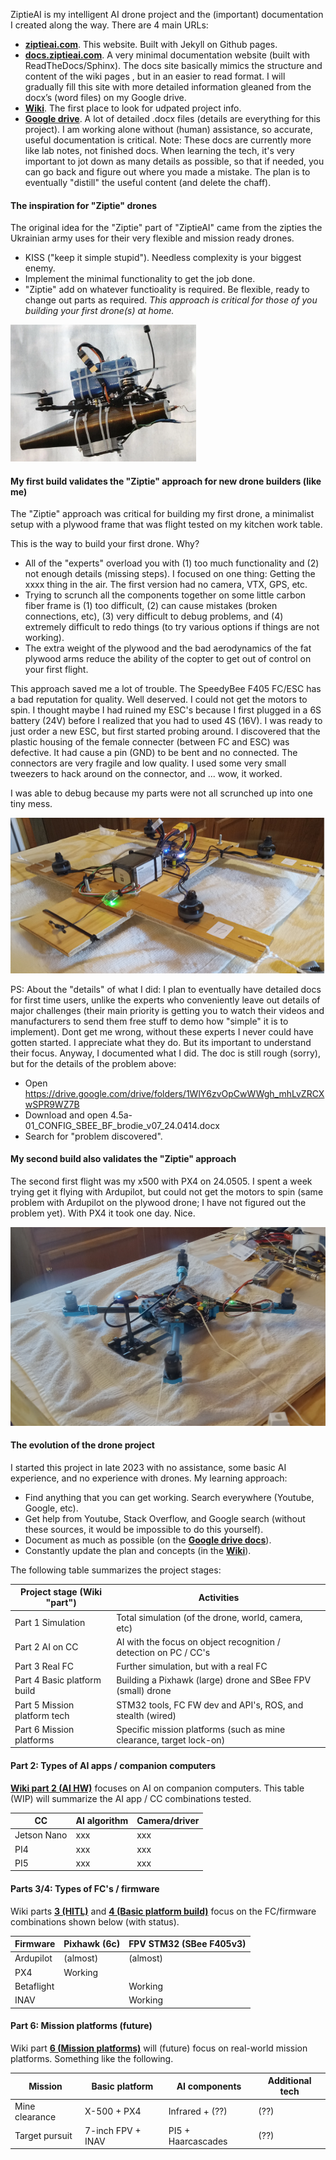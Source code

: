 ZiptieAI is my intelligent AI drone project and the (important) documentation I created along the way. There are 4 main URLs:

- **[ziptieai.com](https://ziptieai.com)**. This website. Built with Jekyll on Github pages. 
- **[docs.ziptieai.com](https://docs.ziptieai.com)**. A very minimal documentation website (built with ReadTheDocs/Sphinx). The docs site basically mimics the structure and content of the wiki pages , but in an easier to read format. I will gradually fill this site with more detailed information gleaned from the docx’s (word files) on my Google drive.
- **[Wiki](https://github.com/terrytaylorbonn/auxdrone/wiki)**. The first place to look for udpated project info.
- **[Google drive](https://drive.google.com/drive/folders/1HrzLExPTAL5PIKx_j_y0GJ6_RANR8Tjm)**.  A lot of detailed .docx files (details are everything for this project). I am working alone without (human) assistance, so accurate, useful documentation is critical.  Note: These docs are currently more like lab notes, not finished docs. When learning the tech, it's very important to jot down as many details as possible, so that if needed, you can go back and figure out where you made a mistake. The plan is to eventually "distill" the useful content (and delete the chaff).
  
#### **The inspiration for "Ziptie" drones**

The original idea for the "Ziptie" part of "ZiptieAI" came from the zipties the Ukrainian army uses for their very flexible and mission ready drones. 
- KISS ("keep it simple stupid"). Needless complexity is your biggest enemy. 
- Implement the minimal functionality to get the job done. 
- "Ziptie" add on whatever functioality is required. Be flexible, ready to change out parts as required. *This approach is critical for those of you building your first drone(s) at home.*

![drones](/assets/ziptiedrone2.png)


#### **My first build validates the "Ziptie" approach for new drone builders (like me)**

The "Ziptie" approach was critical for building my first drone, a minimalist setup with a plywood frame that was flight tested on my kitchen work table. 

This is the way to build your first drone. Why?
- All of the "experts" overload you with (1) too much functionality and (2) not enough details (missing steps). I focused on one thing: Getting the xxxx thing in the air. The first version had no camera, VTX, GPS, etc. 
- Trying to scrunch all the components together on some little carbon fiber frame is (1) too difficult, (2) can cause mistakes (broken connections, etc),  (3) very difficult to debug problems, and (4) extremely difficult to redo things (to try various options if things are not working).
- The extra weight of the plywood and the bad aerodynamics of the fat plywood arms reduce the ability of the copter to get out of control on your first flight.

This approach saved me a lot of trouble. The SpeedyBee F405 FC/ESC has a bad reputation for quality. Well deserved. I could not get the motors to spin. I thought maybe I had ruined my ESC's because I first plugged in a 6S battery (24V) before I realized that you had to used 4S (16V). I was ready to just order a new ESC, but first started probing around. I discovered that the plastic housing of the female connecter (between FC and ESC) was defective. It had cause a pin (GND) to be bent and no connected. The connectors are very fragile and low quality. I used some very small tweezers to hack around on the connector, and ... wow, it worked.

I was able to debug because my parts were not all scrunched up into one tiny mess.

![drones](/assets/ziptiedrone3.png)

PS: About the "details" of what I did: I plan to eventually have detailed docs for first time users, unlike the experts who conveniently leave out details of major challenges (their main priority is getting you to watch their videos and manufacturers to send them free stuff to demo how "simple" it is to implement). Dont get me wrong, without these experts I never could have gotten started. I appreciate what they do. But its important to understand their focus. Anyway, I documented what I did. The doc is still rough (sorry), but for the details of the problem above: 
- Open https://drive.google.com/drive/folders/1WlY6zvOpCwWWgh_mhLvZRCXwSPR9WZ7B
- Download and open 4.5a-01_CONFIG_SBEE_BF_brodie_v07_24.0414.docx 
- Search for "problem discovered".

#### **My second build also validates the "Ziptie" approach**

The second first flight was my x500 with PX4 on 24.0505. I spent a week trying get it flying with Ardupilot, but could not get the motors to spin (same problem with Ardupilot on the plywood drone; I have not figured out the problem yet). With PX4 it took one day. Nice.

![drones](/assets/airborne2.png)


#### **The evolution of the drone project**

I started this project in late 2023 with no assistance, some basic AI experience, and no experience with drones. My learning approach:
- Find anything that you can get working. Search everywhere (Youtube, Google, etc).  
- Get help from Youtube, Stack Overflow, and Google search (without these sources, it would be impossible to do this yourself). 
- Document as much as possible (on the **[Google drive docs](https://drive.google.com/drive/folders/1HrzLExPTAL5PIKx_j_y0GJ6_RANR8Tjm)**).
- Constantly update the plan and concepts (in the **[Wiki](https://github.com/terrytaylorbonn/auxdrone/wiki)**).


The following table summarizes the project stages:


| Project stage (Wiki "part") | Activities |
|-------|--------|
| Part 1 Simulation | Total simulation (of the drone, world, camera, etc)  |
| Part 2 AI on CC | AI with the focus on object recognition / detection on PC / CC's  |
| Part 3 Real FC | Further simulation, but with a real FC  |
| Part 4 Basic platform build | Building a Pixhawk (large) drone and SBee FPV (small) drone | 
| Part 5 Mission platform tech | STM32 tools, FC FW dev and API's, ROS, and stealth (wired) | 
| Part 6 Mission platforms | Specific mission platforms (such as mine clearance, target lock-on) | 



#### **Part 2: Types of AI apps / companion computers**

 **[Wiki part 2 (AI HW)](https://github.com/terrytaylorbonn/auxdrone/wiki/Part-2-Real-AI-HW)** focuses on AI on companion computers. This table (WIP) will summarize the AI app / CC combinations tested.

| CC | AI algorithm | Camera/driver |
|-------|--------|---------|
| Jetson Nano | xxx | xxx |
| PI4 | xxx | xxx |
| PI5 | xxx | xxx |


#### **Parts 3/4: Types of FC's / firmware**

Wiki parts **[3 (HITL)](https://github.com/terrytaylorbonn/auxdrone/wiki/Part-3-Real-FC-HITL)** and **[4 (Basic platform build)](https://github.com/terrytaylorbonn/auxdrone/wiki/Part-4-Platform-build)** focus on the FC/firmware combinations shown below (with status).

| Firmware | Pixhawk (6c) | FPV STM32 (SBee F405v3) |
|-------|--------|---------|
| Ardupilot | (almost) | (almost) |
| PX4 | Working | |
| Betaflight | | Working |
| INAV | | Working |


#### **Part 6: Mission platforms (future)**

Wiki part **[6 (Mission platforms)](https://github.com/terrytaylorbonn/auxdrone/wiki/Part-6-Mission-platforms)** will (future) focus on real-world mission platforms. Something like the following.

| Mission | Basic platform | AI components | Additional tech |
|-------|-------|--------|---------|
| Mine clearance | X-500 + PX4 | Infrared + (??) | (??) |
| Target pursuit | 7-inch FPV + INAV | PI5 + Haarcascades | (??) |
